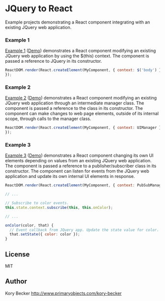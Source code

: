 JQuery to React
===============

Example projects demonstrating a React component integrating with an existing JQuery web application.

### Example 1

[Example 1](/example1) ([Demo](http://primaryobjects.github.io/jquery-react/example1/index.html)) demonstrates a React component modifying an existing JQuery web application by using the $(this) context. The component is passed a reference to JQuery in its constructor.

```javascript
ReactDOM.render(React.createElement(MyComponent, { context: $('body') }), document.getElementById('root'));
});
```

### Example 2

[Example 2](/example2) ([Demo](http://primaryobjects.github.io/jquery-react/example2/index.html)) demonstrates a React component modifying an existing JQuery web application through an intermediate manager class. The component is passed a reference to the class in its constructor. The component can make changes to web page elements, outside of its internal scope, through calls to the manager class.

```javascript
ReactDOM.render(React.createElement(MyComponent, { context: UIManager }), document.getElementById('root'));
});
```

### Example 3

[Example 3](/example3) ([Demo](http://primaryobjects.github.io/jquery-react/example3/index.html)) demonstrates a React component changing its own UI elements depending on values from an existing JQuery web application. The component is passed a reference to a publisher/subscriber class in its constructor. The component can listen for events from the JQuery web application and update its own internal UI elements in response.

```javascript
ReactDOM.render(React.createElement(MyComponent, { context: PubSubManager }), document.getElementById('root'));

// ...

// Subscribe to color events.
this.state.context.subscribe(this, this.onColor);

// ...

onColor(color, that) {
  // Event callback from JQuery app. Update the state value for color.
  that.setState({ color: color });
}
```

## License

MIT

## Author

Kory Becker
http://www.primaryobjects.com/kory-becker

